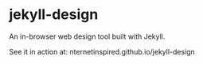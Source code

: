 jekyll-design
=============

An in-browser web design tool built with Jekyll.

See it in action at: nternetinspired.github.io/jekyll-design

